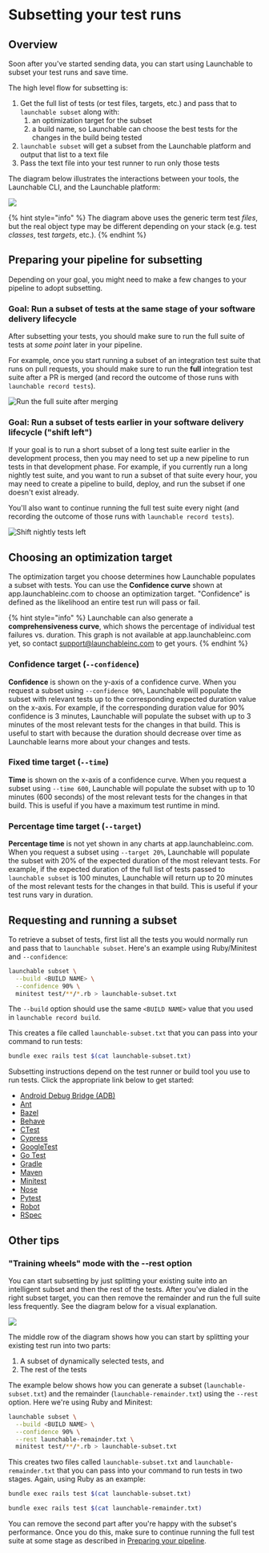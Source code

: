 # Subsetting your test runs

## Overview

Soon after you've started sending data, you can start using Launchable to subset your test runs and save time.

The high level flow for subsetting is:

1. Get the full list of tests \(or test files, targets, etc.\) and pass that to `launchable subset` along with:
   1. an optimization target for the subset
   2. a build name, so Launchable can choose the best tests for the changes in the build being tested
2. `launchable subset` will get a subset from the Launchable platform and output that list to a text file
3. Pass the text file into your test runner to run only those tests

The diagram below illustrates the interactions between your tools, the Launchable CLI, and the Launchable platform:

![](.gitbook/assets/subsetting-diagram.png)

{% hint style="info" %}
The diagram above uses the generic term test _files_, but the real object type may be different depending on your stack \(e.g. test _classes_, test _targets_, etc.\).
{% endhint %}

## Preparing your pipeline for subsetting

Depending on your goal, you might need to make a few changes to your pipeline to adopt subsetting.

### Goal: Run a subset of tests at the same stage of your software delivery lifecycle

After subsetting your tests, you should make sure to run the full suite of tests at _some point_ later in your pipeline.

For example, once you start running a subset of an integration test suite that runs on pull requests, you should make sure to run the **full** integration test suite after a PR is merged \(and record the outcome of those runs with `launchable record tests`\).

![Run the full suite after merging](.gitbook/assets/shift-right-simple.png)

### Goal: Run a subset of tests earlier in your software delivery lifecycle \("shift left"\)

If your goal is to run a short subset of a long test suite earlier in the development process, then you may need to set up a new pipeline to run tests in that development phase. For example, if you currently run a long nightly test suite, and you want to run a subset of that suite every hour, you may need to create a pipeline to build, deploy, and run the subset if one doesn't exist already.

You'll also want to continue running the full test suite every night \(and recording the outcome of those runs with `launchable record tests`\).

![Shift nightly tests left](.gitbook/assets/shift-left-new.png)

## Choosing an optimization target

The optimization target you choose determines how Launchable populates a subset with tests. You can use the **Confidence curve** shown at app.launchableinc.com to choose an optimization target. "Confidence" is defined as the likelihood an entire test run will pass or fail.

{% hint style="info" %}
Launchable can also generate a **comprehensiveness curve**, which shows the percentage of individual test failures vs. duration. This graph is not available at app.launchableinc.com yet, so contact [support@launchableinc.com](mailto:support@launchableinc.com) to get yours.
{% endhint %}

### Confidence target \(`--confidence`\)

**Confidence** is shown on the y-axis of a confidence curve. When you request a subset using `--confidence 90%`, Launchable will populate the subset with relevant tests up to the corresponding expected duration value on the x-axis. For example, if the corresponding duration value for 90% confidence is 3 minutes, Launchable will populate the subset with up to 3 minutes of the most relevant tests for the changes in that build. This is useful to start with because the duration should decrease over time as Launchable learns more about your changes and tests.

### Fixed time target \(`--time`\)

**Time** is shown on the x-axis of a confidence curve. When you request a subset using `--time 600`, Launchable will populate the subset with up to 10 minutes \(600 seconds\) of the most relevant tests for the changes in that build. This is useful if you have a maximum test runtime in mind.

### Percentage time target \(`--target`\)

**Percentage time** is not yet shown in any charts at app.launchableinc.com. When you request a subset using `--target 20%`, Launchable will populate the subset with 20% of the expected duration of the most relevant tests. For example, if the expected duration of the full list of tests passed to `launchable subset` is 100 minutes, Launchable will return up to 20 minutes of the most relevant tests for the changes in that build. This is useful if your test runs vary in duration.

## Requesting and running a subset

To retrieve a subset of tests, first list all the tests you would normally run and pass that to `launchable subset`. Here's an example using Ruby/Minitest and `--confidence`:

```bash
launchable subset \
  --build <BUILD NAME> \
  --confidence 90% \
  minitest test/**/*.rb > launchable-subset.txt
```

The `--build` option should use the same `<BUILD NAME>` value that you used in `launchable record build`.

This creates a file called `launchable-subset.txt` that you can pass into your command to run tests:

```bash
bundle exec rails test $(cat launchable-subset.txt)
```

Subsetting instructions depend on the test runner or build tool you use to run tests. Click the appropriate link below to get started:

* [Android Debug Bridge \(ADB\)](test-runners/adb.md#subsetting-your-test-runs)
* [Ant](test-runners/ant.md#subsetting-your-test-runs)
* [Bazel](test-runners/bazel.md#subsetting-your-test-runs)
* [Behave](test-runners/behave.md#subsetting-your-test-runs)
* [CTest](test-runners/ctest.md#subsetting-your-test-runs)
* [Cypress](test-runners/cypress.md#subsetting-your-test-runs)
* [GoogleTest](test-runners/googletest.md#subsetting-your-test-runs)
* [Go Test](test-runners/go-test.md#subsetting-your-test-runs)
* [Gradle](test-runners/gradle.md#subsetting-your-test-runs)
* [Maven](test-runners/maven.md#subsetting-your-test-runs)
* [Minitest](test-runners/minitest.md#subsetting-your-test-runs)
* [Nose](test-runners/nose.md#subsetting-your-test-runs)
* [Pytest](test-runners/pytest.md#subset-your-test-runs)
* [Robot](test-runners/robot.md#subsetting-your-test-runs)
* [RSpec](test-runners/rspec.md#subsetting-your-test-runs)

## Other tips

### "Training wheels" mode with the --rest option

You can start subsetting by just splitting your existing suite into an intelligent subset and then the rest of the tests. After you've dialed in the right subset target, you can then remove the remainder and run the full suite less frequently. See the diagram below for a visual explanation.

![](.gitbook/assets/shift-right.png)

The middle row of the diagram shows how you can start by splitting your existing test run into two parts:

1. A subset of dynamically selected tests, and
2. The rest of the tests

The example below shows how you can generate a subset \(`launchable-subset.txt`\) and the remainder \(`launchable-remainder.txt`\) using the `--rest` option. Here we're using Ruby and Minitest:

```bash
launchable subset \
  --build <BUILD NAME> \
  --confidence 90% \
  --rest launchable-remainder.txt \
  minitest test/**/*.rb > launchable-subset.txt
```

This creates two files called `launchable-subset.txt` and `launchable-remainder.txt` that you can pass into your command to run tests in two stages. Again, using Ruby as an example:

```bash
bundle exec rails test $(cat launchable-subset.txt)

bundle exec rails test $(cat launchable-remainder.txt)
```

You can remove the second part after you're happy with the subset's performance. Once you do this, make sure to continue running the full test suite at some stage as described in [Preparing your pipeline](subsetting-your-test-runs.md#preparing-your-pipeline).

